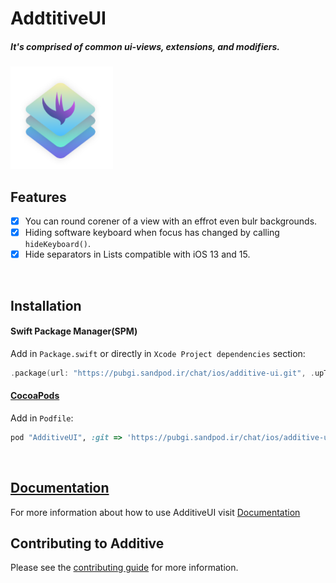 # AddtitiveUI

<h5>It's comprised of common ui-views, extensions, and modifiers.</h5>

<img src="https://github.com/hamed8080/additive-ui/raw/main/images/icon.png"  width="164" height="164">

## Features

- [x] You can round corener of a view with an effrot even bulr backgrounds.
- [x] Hiding software keyboard when focus has changed by calling `hideKeyboard()`.
- [x] Hide separators in Lists compatible with iOS 13 and 15. 
<br/>

## Installation

#### Swift Package Manager(SPM) 

Add in `Package.swift` or directly in `Xcode Project dependencies` section:

```swift
.package(url: "https://pubgi.sandpod.ir/chat/ios/additive-ui.git", .upToNextMinor(from: "1.2.1")),
```

#### [CocoaPods](https://cocoapods.org) 

Add in `Podfile`:

```ruby
pod "AdditiveUI", :git => 'https://pubgi.sandpod.ir/chat/ios/additive-ui.git', :tag => '1.2.1'
```
<br/>

## [Documentation](https://hamed8080.github.io/additive-ui/documentation/additiveui/)
For more information about how to use AdditiveUI visit [Documentation](https://hamed8080.github.io/additive-ui/documentation/additiveui/) 
<br/>

## Contributing to Additive
Please see the [contributing guide](/CONTRIBUTING.md) for more information.

<!-- Copyright (c) 2021-2022 Apple Inc and the Swift Project authors. All Rights Reserved. -->
